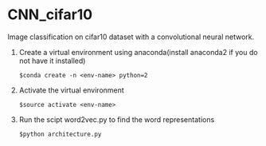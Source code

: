 # CNN_cifar10
Image classification on cifar10 dataset with a convolutional neural network.

1. 	Create a virtual environment using anaconda(install anaconda2 if you do not have it installed)
		
		$conda create -n <env-name> python=2

2. 	Activate the virtual environment
		
		$source activate <env-name>

3.	Run the scipt word2vec.py to find the word representations
	
		$python architecture.py